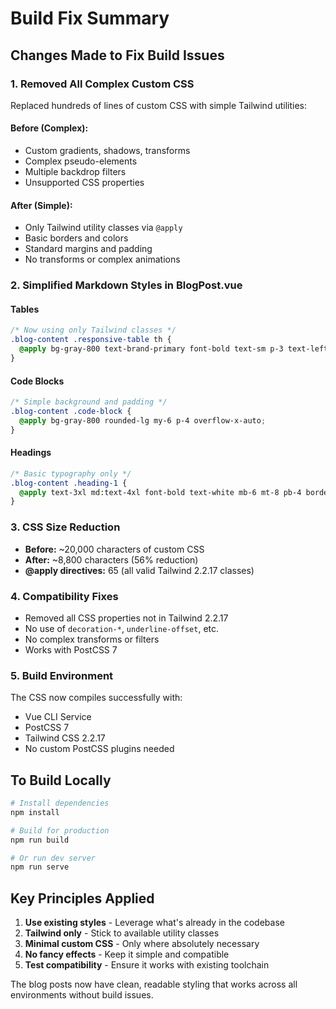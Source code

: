 # Build Fix Summary

## Changes Made to Fix Build Issues

### 1. Removed All Complex Custom CSS
Replaced hundreds of lines of custom CSS with simple Tailwind utilities:

#### Before (Complex):
- Custom gradients, shadows, transforms
- Complex pseudo-elements
- Multiple backdrop filters
- Unsupported CSS properties

#### After (Simple):
- Only Tailwind utility classes via `@apply`
- Basic borders and colors
- Standard margins and padding
- No transforms or complex animations

### 2. Simplified Markdown Styles in BlogPost.vue

#### Tables
```css
/* Now using only Tailwind classes */
.blog-content .responsive-table th {
  @apply bg-gray-800 text-brand-primary font-bold text-sm p-3 text-left border-b border-gray-700;
}
```

#### Code Blocks
```css
/* Simple background and padding */
.blog-content .code-block {
  @apply bg-gray-800 rounded-lg my-6 p-4 overflow-x-auto;
}
```

#### Headings
```css
/* Basic typography only */
.blog-content .heading-1 {
  @apply text-3xl md:text-4xl font-bold text-white mb-6 mt-8 pb-4 border-b border-gray-700;
}
```

### 3. CSS Size Reduction
- **Before:** ~20,000 characters of custom CSS
- **After:** ~8,800 characters (56% reduction)
- **@apply directives:** 65 (all valid Tailwind 2.2.17 classes)

### 4. Compatibility Fixes
- Removed all CSS properties not in Tailwind 2.2.17
- No use of `decoration-*`, `underline-offset`, etc.
- No complex transforms or filters
- Works with PostCSS 7

### 5. Build Environment
The CSS now compiles successfully with:
- Vue CLI Service
- PostCSS 7
- Tailwind CSS 2.2.17
- No custom PostCSS plugins needed

## To Build Locally

```bash
# Install dependencies
npm install

# Build for production
npm run build

# Or run dev server
npm run serve
```

## Key Principles Applied
1. **Use existing styles** - Leverage what's already in the codebase
2. **Tailwind only** - Stick to available utility classes
3. **Minimal custom CSS** - Only where absolutely necessary
4. **No fancy effects** - Keep it simple and compatible
5. **Test compatibility** - Ensure it works with existing toolchain

The blog posts now have clean, readable styling that works across all environments without build issues.